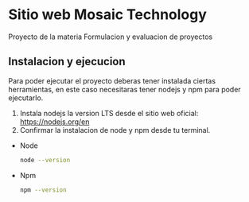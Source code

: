 # Sitio web Mosaic Technology

Proyecto de la materia Formulacion y evaluacion de proyectos

## Instalacion y ejecucion
Para poder ejecutar el proyecto deberas tener instalada ciertas herramientas, en este caso necesitaras tener nodejs y npm para poder ejecutarlo.

1. Instala nodejs la version LTS desde el sitio web oficial: https://nodejs.org/en
2. Confirmar la instalacion de node y npm desde tu terminal.
   
  - Node
      ```bash
      node --version
      ```

  - Npm
      ```bash
      npm --version
      ```
   
